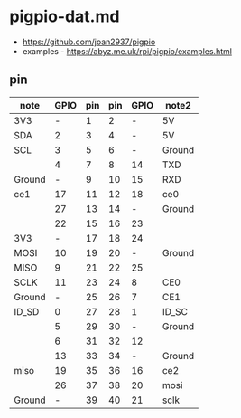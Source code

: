 
# pigpio-dat.md

- https://github.com/joan2937/pigpio
- examples - https://abyz.me.uk/rpi/pigpio/examples.html


## pin 

| note   | GPIO | pin | pin | GPIO | note2  |
| ------ | ---- | --- | --- | ---- | ------ |
| 3V3    | -    | 1   | 2   | -    | 5V     |
| SDA    | 2    | 3   | 4   | -    | 5V     |
| SCL    | 3    | 5   | 6   | -    | Ground |
|        | 4    | 7   | 8   | 14   | TXD    |
| Ground | -    | 9   | 10  | 15   | RXD    |
| ce1    | 17   | 11  | 12  | 18   | ce0    |
|        | 27   | 13  | 14  | -    | Ground |
|        | 22   | 15  | 16  | 23   |        |
| 3V3    | -    | 17  | 18  | 24   |        |  
| MOSI   | 10   | 19  | 20  | -    | Ground |
| MISO   | 9    | 21  | 22  | 25   |        |
| SCLK   | 11   | 23  | 24  | 8    | CE0    |
| Ground | -    | 25  | 26  | 7    | CE1    |
| ID_SD  | 0    | 27  | 28  | 1    | ID_SC  |
|        | 5    | 29  | 30  | -    | Ground |
|        | 6    | 31  | 32  | 12   |        |
|        | 13   | 33  | 34  | -    | Ground |
| miso   | 19   | 35  | 36  | 16   | ce2    |
|        | 26   | 37  | 38  | 20   | mosi   |
| Ground | -    | 39  | 40  | 21   | sclk   |
